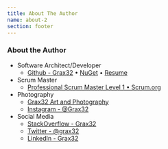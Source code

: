 ```yaml
---
title: About The Author
name: about-2
section: footer
---
```


### About the Author

* Software Architect/Developer
  * [Github - Grax32](http://github.com/Grax32) &bull; [NuGet](https://www.nuget.org/profiles/Grax) &bull; [Resume](/about/david-walker/resume.pdf)
* Scrum Master
  * [Professional Scrum Master Level 1 &bull; Scrum.org](http://www.scrum.org/) 
* Photography
  * [Grax32 Art and Photography](https://www.facebook.com/Grax32PhotoArt/)
  * [Instagram - @Grax32](https://www.instagram.com/grax32/)
* Social Media
  * [StackOverflow - Grax32](https://stackoverflow.com/users/1056639/grax32) 
  * [Twitter - @grax32](https://twitter.com/grax32)
  * [LinkedIn - Grax32](https://www.linkedin.com/in/grax32/)
